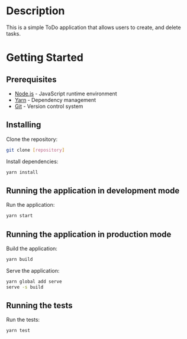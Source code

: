 # Description

This is a simple ToDo application that allows users to create, and delete tasks.

# Getting Started

## Prerequisites

- [Node.js](https://nodejs.org/en/) - JavaScript runtime environment
- [Yarn](https://yarnpkg.com/) - Dependency management
- [Git](https://git-scm.com/) - Version control system

## Installing

Clone the repository:

```bash
git clone [repository]
```

Install dependencies:

```bash
yarn install
```

## Running the application in development mode

Run the application:

```bash
yarn start
```

## Running the application in production mode

Build the application:

```bash
yarn build
```

Serve the application:

```bash
yarn global add serve
serve -s build
```

## Running the tests

Run the tests:

```bash
yarn test
```

